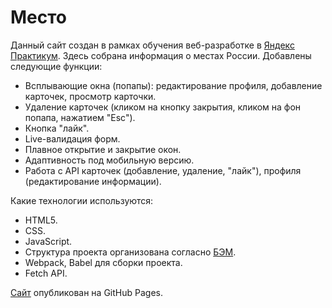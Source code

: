 # Место

Данный сайт создан в рамках обучения веб-разработке в [Яндекс Практикум](https://praktikum.yandex.ru/web/).
Здесь собрана информация о местах России. Добавлены следующие функции:
* Всплывающие окна (попапы): редактирование профиля, добавление карточек, просмотр карточки.
* Удаление карточек (кликом на кнопку закрытия, кликом на фон попапа, нажатием "Esc").
* Кнопка "лайк".
* Live-валидация форм.
* Плавное открытие и закрытие окон.
* Адаптивность под мобильную версию.
* Работа с API карточек (добавление, удаление, "лайк"), профиля (редактирование информации).

Какие технологии используются:
* HTML5.
* CSS.
* JavaScript.
* Структура проекта организована согласно [БЭМ](https://ru.bem.info/).
* Webpack, Babel для сборки проекта.
* Fetch API.

[Сайт](https://seriouscat96.github.io/mesto/) опубликован на GitHub Pages.

